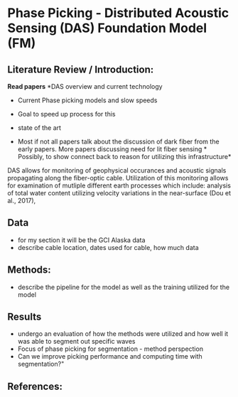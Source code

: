 # Phase Picking - Distributed Acoustic Sensing (DAS) Foundation Model (FM)
## Literature Review / Introduction:
**Read papers**
*DAS overview and current technology
* Current Phase picking models and slow speeds
* Goal to speed up process for this     
* state of the art

* Most if not all papers talk about the discussion of dark fiber from the early papers. More papers discussing need for lit fiber sensing * Possibly, to show connect back to reason for utilizing this infrastructure*

DAS allows for monitoring of geophysical occurances and acoustic signals propagating along the fiber-optic cable. Utilization of this monitoring allows for examination of mutliple different earth processes which include: analysis of total water content utilizing velocity variations in the near-surface (Dou et al., 2017), 


## Data
* for my section it will be the GCI Alaska data
* describe cable location, dates used for cable, how much data


## Methods:
* describe the pipeline for the model as well as the training utilized for the model

## Results
* undergo an evaluation of how the methods were utilized and how well it was able to segment out specific waves
* Focus of phase picking for segmentation - method perspection
* Can we improve picking performance and computing time with segmentation?"

## References:
